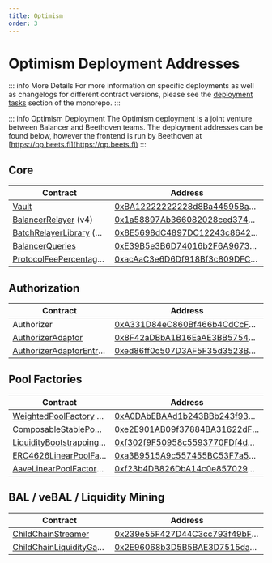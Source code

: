 ```yaml
---
title: Optimism
order: 3
---
```


# Optimism Deployment Addresses

::: info More Details
For more information on specific deployments as well as changelogs for different contract versions, please see the [deployment tasks](https://github.com/balancer-labs/balancer-v2-monorepo/tree/master/pkg/deployments/tasks) section of the monorepo.
:::

::: info Optimism Deployment
The Optimism deployment is a joint venture between Balancer and Beethoven teams. The deployment addresses can be found below, however the frontend is run by Beethoven at [https://op.beets.fi](https://op.beets.fi)
:::

## Core

| Contract                                                                                                                                                              | Address                                                                                                                                                            |
| --------------------------------------------------------------------------------------------------------------------------------------------------------------------- | ------------------------------------------------------------------------------------------------------------------------------------------------------------------ |
| [Vault](https://github.com/balancer-labs/balancer-v2-monorepo/blob/master/pkg/vault/contracts/Vault.sol)                                                              | <span class="address-link">[0xBA12222222228d8Ba445958a75a0704d566BF2C8](https://optimistic.etherscan.io/address/0xBA12222222228d8Ba445958a75a0704d566BF2C8)</span> |
| [BalancerRelayer](https://github.com/balancer-labs/balancer-v2-monorepo/blob/master/pkg/standalone-utils/contracts/relayer/BalancerRelayer.sol) (v4)                  | <span class="address-link">[0x1a58897Ab366082028ced3740900ecBD765Af738](https://optimistic.etherscan.io/address/0x1a58897Ab366082028ced3740900ecBD765Af738)</span> |
| [BatchRelayerLibrary](https://github.com/balancer-labs/balancer-v2-monorepo/blob/master/pkg/standalone-utils/contracts/BatchRelayerLibrary.sol) (v4)                  | <span class="address-link">[0x8E5698dC4897DC12243c8642e77B4f21349Db97C](https://optimistic.etherscan.io/address/0x8E5698dC4897DC12243c8642e77B4f21349Db97C)</span> |
| [BalancerQueries](https://github.com/balancer-labs/balancer-v2-monorepo/blob/master/pkg/standalone-utils/contracts/BalancerQueries.sol)                               | <span class="address-link">[0xE39B5e3B6D74016b2F6A9673D7d7493B6DF549d5](https://optimistic.etherscan.io/address/0xE39B5e3B6D74016b2F6A9673D7d7493B6DF549d5)</span> |
| [ProtocolFeePercentagesProvider](https://github.com/balancer-labs/balancer-v2-monorepo/blob/master/pkg/standalone-utils/contracts/ProtocolFeePercentagesProvider.sol) | <span class="address-link">[0xacAaC3e6D6Df918Bf3c809DFC7d42de0e4a72d4C](https://optimistic.etherscan.io/address/0xacAaC3e6D6Df918Bf3c809DFC7d42de0e4a72d4C)</span> |

## Authorization

| Contract                                                                                                                                                              | Address                                                                                                                                                            |
| --------------------------------------------------------------------------------------------------------------------------------------------------------------------- | ------------------------------------------------------------------------------------------------------------------------------------------------------------------ |
| Authorizer                                                                                                                                                            | <span class="address-link">[0xA331D84eC860Bf466b4CdCcFb4aC09a1B43F3aE6](https://optimistic.etherscan.io/address/0xA331D84eC860Bf466b4CdCcFb4aC09a1B43F3aE6)</span> |
| [AuthorizerAdaptor](https://github.com/balancer-labs/balancer-v2-monorepo/blob/master/pkg/liquidity-mining/contracts/admin/AuthorizerAdaptor.sol)                     | <span class="address-link">[0x8F42aDBbA1B16EaAE3BB5754915E0D06059aDd75](https://optimistic.etherscan.io/address/0x8F42aDBbA1B16EaAE3BB5754915E0D06059aDd75)</span> |
| [AuthorizerAdaptorEntrypoint](https://github.com/balancer-labs/balancer-v2-monorepo/blob/master/pkg/liquidity-mining/contracts/admin/AuthorizerAdaptorEntrypoint.sol) | <span class="address-link">[0xed86ff0c507D3AF5F35d3523B77C17415FCfFaCb](https://optimistic.etherscan.io/address/0xed86ff0c507D3AF5F35d3523B77C17415FCfFaCb)</span> |

## Pool Factories

| Contract                                                                                                                                                                     | Address                                                                                                                                                            |
| ---------------------------------------------------------------------------------------------------------------------------------------------------------------------------- | ------------------------------------------------------------------------------------------------------------------------------------------------------------------ |
| [WeightedPoolFactory](https://github.com/balancer-labs/balancer-v2-monorepo/blob/master/pkg/pool-weighted/contracts/WeightedPoolFactory.sol) (v3)                            | <span class="address-link">[0xA0DAbEBAAd1b243BBb243f933013d560819eB66f](https://optimistic.etherscan.io/address/0xA0DAbEBAAd1b243BBb243f933013d560819eB66f)</span> |
| [ComposableStablePoolFactory](https://github.com/balancer-labs/balancer-v2-monorepo/blob/master/pkg/pool-stable/contracts/ComposableStablePoolFactory.sol) (v3)              | <span class="address-link">[0xe2E901AB09f37884BA31622dF3Ca7FC19AA443Be](https://optimistic.etherscan.io/address/0xe2E901AB09f37884BA31622dF3Ca7FC19AA443Be)</span> |
| [LiquidityBootstrappingPoolFactory](https://github.com/balancer-labs/balancer-v2-monorepo/blob/master/pkg/pool-weighted/contracts/lbp/LiquidityBootstrappingPoolFactory.sol) | <span class="address-link">[0xf302f9F50958c5593770FDf4d4812309fF77414f](https://optimistic.etherscan.io/address/0xf302f9F50958c5593770FDf4d4812309fF77414f)</span> |
| [ERC4626LinearPoolFactory](https://github.com/orbcollective/linear-pools/blob/master/packages/linear-pools/contracts/erc4626-linear-pool/ERC4626LinearPoolFactory.sol) (v3)  | <span class="address-link">[0xa3B9515A9c557455BC53F7a535A85219b59e8B2E](https://optimistic.etherscan.io/address/0xa3B9515A9c557455BC53F7a535A85219b59e8B2E)</span> |
| [AaveLinearPoolFactory](https://github.com/orbcollective/linear-pools/blob/master/packages/linear-pools/contracts/aave-v2-linear-pool/AaveLinearPoolFactory.sol) (v4)        | <span class="address-link">[0xf23b4DB826DbA14c0e857029dfF076b1c0264843](https://optimistic.etherscan.io/address/0xf23b4DB826DbA14c0e857029dfF076b1c0264843)</span> |

## BAL / veBAL / Liquidity Mining

| Contract                                                                                                                                                                       | Address                                                                                                                                                            |
| ------------------------------------------------------------------------------------------------------------------------------------------------------------------------------ | ------------------------------------------------------------------------------------------------------------------------------------------------------------------ |
| [ChildChainStreamer](https://github.com/balancer-labs/balancer-v2-monorepo/blob/master/pkg/liquidity-mining/contracts/gauges/ChildChainStreamer.vy)                            | <span class="address-link">[0x239e55F427D44C3cc793f49bFB507ebe76638a2b](https://optimistic.etherscan.io/address/0x239e55F427D44C3cc793f49bFB507ebe76638a2b)</span> |
| [ChildChainLiquidityGaugeFactory](https://github.com/balancer-labs/balancer-v2-monorepo/blob/master/pkg/liquidity-mining/contracts/gauges/ChildChainLiquidityGaugeFactory.sol) | <span class="address-link">[0x2E96068b3D5B5BAE3D7515da4A1D2E52d08A2647](https://optimistic.etherscan.io/address/0x2E96068b3D5B5BAE3D7515da4A1D2E52d08A2647)</span> |

<style scoped>
table {
    display: table;
    width: 100%;
}
table th:first-of-type, td:first-of-type {
    width: 40%;
}
table th:nth-of-type(2) {
    width: 60%;
}
td {
    max-width: 0;
    overflow: hidden;
    text-overflow: ellipsis;
    white-space: nowrap;
}
</style>
